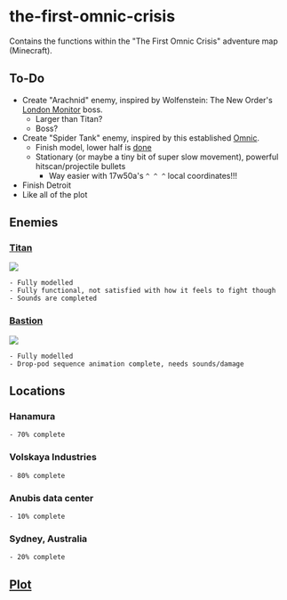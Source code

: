 # the-first-omnic-crisis
Contains the functions within the "The First Omnic Crisis" adventure map (Minecraft).

## To-Do

  - Create "Arachnid" enemy, inspired by Wolfenstein: The New Order's [London Monitor](http://wolfenstein.wikia.com/wiki/London_Monitor) boss.
    - Larger than Titan?
    - Boss?
  - Create "Spider Tank" enemy, inspired by this established [Omnic](https://i.imgur.com/z81Rlzp.jpg).
    - Finish model, lower half is [done](https://i.imgur.com/pk4hfXi.png)
    - Stationary (or maybe a tiny bit of super slow movement), powerful hitscan/projectile bullets
      - Way easier with 17w50a's `^ ^ ^` local coordinates!!!
  - Finish Detroit
  - Like all of the plot

## Enemies
  
### [Titan](https://github.com/TheAfroOfDoom/the-first-omnic-crisis/tree/master/theafroofdoom/entity/hostile/titan)
![](https://media.giphy.com/media/26FfhLJnsv2rLYiRO/giphy.gif)

    - Fully modelled
    - Fully functional, not satisfied with how it feels to fight though
    - Sounds are completed
    
### [Bastion](https://github.com/TheAfroOfDoom/the-first-omnic-crisis/tree/master/theafroofdoom/entity/hostile/bastion)
![](https://media.giphy.com/media/l3mZg2E5ftFj9bWmI/giphy.gif)

    - Fully modelled
    - Drop-pod sequence animation complete, needs sounds/damage
      
## Locations

### Hanamura
    - 70% complete
    
### Volskaya Industries
    - 80% complete
    
### Anubis data center
    - 10% complete
    
### Sydney, Australia
    - 20% complete

## [Plot](https://docs.google.com/document/d/1oTjelL1pCDfZlIHMA2tbMDkZJhAYMS5HfJQXW0HYYsk/edit?usp=sharing)
